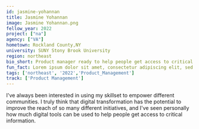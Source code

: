 ```yaml
---
id: jasmine-yohannan
title: Jasmine Yohannan
image: Jasmine Yohannan.png
fellow_year: 2022
project: ["na"]
agency: ["VA"]
hometown: Rockland County,NY
university: SUNY Stony Brook University
region: northeast
bio_short: Product manager ready to help people get access to critical information.
fun_fact: Lorem ipsum dolor sit amet, consectetur adipiscing elit, sed do eiusmod tempor incididunt ut labore et dolore magna aliqua. Ut quis nostrud laboris. nisi ut aliquip ex ea commodo consequat.
tags: ['northeast', '2022','Product_Management']
track: ['Product Management']
---
```


I've always been interested in using my skillset to empower different communities. I truly think that digital transformation has the potential to improve the reach of so many different initiatives, and I've seen personally how much digital tools can be used to help people get access to critical information.